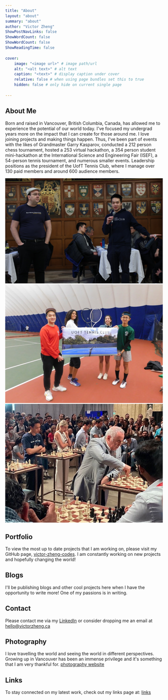 ```yaml
---
title: "About"
layout: "about"
summary: "about"
author: "Victor Zheng"
ShowPostNavLinks: false
ShowWordCount: false
ShowWordCount: false
ShowReadingTime: false

cover:
    image: "<image url>" # image path/url
    alt: "<alt text>" # alt text
    caption: "<text>" # display caption under cover
    relative: false # when using page bundles set this to true
    hidden: false # only hide on current single page

---
```


## About Me

Born and raised in Vancouver, British Columbia, Canada, has allowed me to experience the potential of our world today. I've focused my undergrad years more on the impact that I can create for those around me. I love joining projects and making things happen. Thus, I've been part of events with the likes of Grandmaster Garry Kasparov, conducted a 212 person chess tournament, hosted a 253 virtual hackathon, a 354 person student mini-hackathon at the International Science and Engineering Fair (ISEF), a 54-person tennis tournament, and numerous smaller events. Leadership positions as the president of the UofT Tennis Club, where I manage over 130 paid members and around 600 audience members.

<div class="image">
    <img src="/photo-archive/images/img/HolidaysOpen2023.jpg" alt="">
</div>
<div class="image">
    <img src="/photo-archive/images/img/tennisclub.JPG" alt="">
</div>
<div class="image">
    <img src="/photo-archive/images/img/Garry Kasparov.jpg" alt="">
</div>

## Portfolio

To view the most up to date projects that I am working on, please visit my GitHub page, [victor-zheng-codes]("https://github.com/victor-zheng-codes"). I am constantly working on new projects and hopefully changing the world! 

## Blogs

I'll be publishing blogs and other cool projects here when I have the opportunity to write more! One of my passions is in writing. 
		
## Contact

Please contact me via my [LinkedIn](https://www.linkedin.com/in/victor-zheng1) or consider dropping me an email at [hello@victorzheng.ca](mailto:hello@victorzheng.ca)

## Photography

I love travelling the world and seeing the world in different perspectives. Growing up in Vancouver has been an immense privilege and it's something that I am very thankful for. [photography website](/photo-archive/)

## Links

To stay connected on my latest work, check out my links page at: [links](https://links.victorzheng.ca/)
